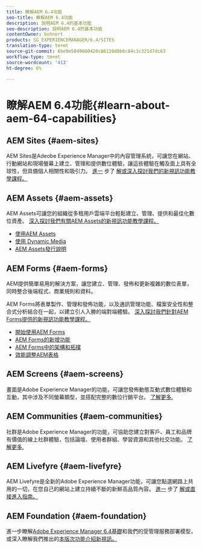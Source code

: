 ```yaml
---
title: 瞭解AEM 6.4功能
seo-title: 瞭解AEM 6.4功能
description: 說明AEM 6.4的基本功能
seo-description: 說明AEM 6.4的基本功能
contentOwner: bohnert
products: SG_EXPERIENCEMANAGER/6.4/SITES
translation-type: tm+mt
source-git-commit: 6be9e5049600420c86120d0b6c84c1c321d7dc63
workflow-type: tm+mt
source-wordcount: '413'
ht-degree: 6%

---
```



# 瞭解AEM 6.4功能{#learn-about-aem-64-capabilities}

## AEM Sites {#aem-sites}

AEM Sites是Adeobe Experience Manager中的內容管理系統，可讓您在網站、行動網站和現場螢幕上建立、管理和提供數位體驗，讓這些體驗在觸及面上具有全球性，但具備個人相關性和吸引力。 [進一](http://www.adobe.com/marketing-cloud/enterprise-content-management/web-cms.html) 步了 [解或深入探討我們的新視訊功能教學課程。](https://helpx.adobe.com/experience-manager/kt/sites/index/aem-6-4-sites.html)

## AEM Assets {#aem-assets}

AEM Assets可讓您的組織從多租用戶雲端平台輕鬆建立、管理、提供和最佳化數位資產。 [深入探討我們有關AEM Assets的新視訊功能教學課程。](https://helpx.adobe.com/experience-manager/kt/assets/index/aem-6-4-assets.html)

* [使用AEM Assets](/help/assets/managing-assets-touch-ui.md)
* [使用 Dynamic Media](/help/assets/dynamic-media.md)
* [AEM Assets發行說明](/help/release-notes/assets.md)

## AEM Forms {#aem-forms}

AEM提供簡單易用的解決方案，讓您建立、管理、發佈和更新複雜的數位表單，同時整合後端程式、商業規則和資料。

AEM Forms將表單製作、管理和發佈功能，以及通訊管理功能、檔案安全性和整合式分析結合在一起，以建立引人入勝的端對端體驗。 [深入探討我們針對AEM Forms提供的新視訊功能教學課程。](https://helpx.adobe.com/experience-manager/kt/forms/index/aem-6-4-forms.html)

* [開始使用AEM Forms](/help/forms/using/introduction-aem-forms.md)
* [AEM Forms的新增功能](/help/forms/using/whats-new.md)
* [AEM Forms中的架構和拓撲](/help/forms/using/aem-forms-architecture-deployment.md)
* [效能調整AEM表格](/help/forms/using/performance-tuning-aem-forms.md)

## AEM Screens {#aem-screens}

畫面是Adobe Experience Manager的功能，可讓您發佈動態互動式數位體驗和互動，其中涉及不同螢幕類型，並搭配完整的數位行銷平台。  [了解更多.](https://docs.adobe.com/content/help/zh-Hant/experience-manager-screens/user-guide/aem-screens-introduction.html)

## AEM Communities {#aem-communities}

社群是Adobe Experience Manager的功能，可協助您建立對客戶、員工和品牌有價值的線上社群體驗，包括論壇、使用者群組、學習資源和其他社交功能。 [了解更多.](http://www.adobe.com/marketing-cloud/enterprise-content-management/social-community-cms.html)

## AEM Livefyre {#aem-livefyre}

AEM Livefyre是全新的Adobe Experience Manager功能，可讓您點選網路上共用的一切，在您自己的網站上建立持續不斷的新鮮高品質內容。 [進一](http://www.adobe.com/marketing-cloud/enterprise-content-management/ugc-content-platform.html) 步了 [解或直接進入指南。](https://answers.livefyre.com/product/livefyre-for-adobe-experience-manager-aem/)

## AEM Foundation {#aem-foundation}

進一步瞭解[Adobe Experience Manager 6.4基礎](/help/sites-deploying/home.md)和我們的受管理服務部署模型，或深入瞭解我們推出的[本版次功能介紹新視訊。](https://helpx.adobe.com/experience-manager/kt/sites/index/aem-6-4-sites.html)

